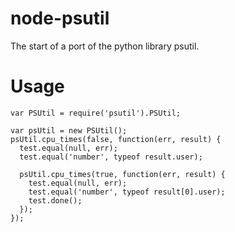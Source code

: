 node-psutil
===========

The start of a port of the python library psutil.

Usage
=====

    var PSUtil = require('psutil').PSUtil;

    var psUtil = new PSUtil();
    psUtil.cpu_times(false, function(err, result) {
      test.equal(null, err);
      test.equal('number', typeof result.user);

      psUtil.cpu_times(true, function(err, result) {
        test.equal(null, err);
        test.equal('number', typeof result[0].user);
        test.done();
      });
    });

